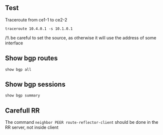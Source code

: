 ## Test
Traceroute from ce1-1 to ce2-2
```
traceroute 10.4.0.1 -s 10.1.0.1
```
/!\ be careful to set the source, as otherwise it will use the address of some interface

## Show bgp routes
```
show bgp all
```

## Show bgp sessions

```
show bgp summary
```

## Carefull RR

The command `neighbor PEER route-reflector-client` should be done in the RR server, not inside client